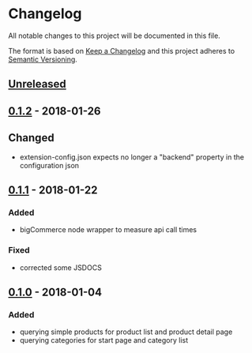 # Changelog

All notable changes to this project will be documented in this file.

The format is based on [Keep a Changelog](http://keepachangelog.com/) and this project adheres to [Semantic Versioning](http://semver.org/).

## [Unreleased]

## [0.1.2] - 2018-01-26
## Changed
- extension-config.json expects no longer a "backend" property in the configuration json

## [0.1.1] - 2018-01-22
### Added 
- bigCommerce node wrapper to measure api call times

### Fixed
- corrected some JSDOCS

## [0.1.0] - 2018-01-04
### Added
- querying simple products for product list and product detail page
- querying categories for start page and category list

[Unreleased]: https://github.com/shopgate/cloud-ext-bigcommerce-catalog/compare/v0.1.2...HEAD
[0.1.2]: https://github.com/shopgate/cloud-ext-bigcommerce-catalog/compare/v0.1.1...v0.1.2
[0.1.1]: https://github.com/shopgate/cloud-ext-bigcommerce-catalog/compare/v0.1.0...v0.1.1
[0.1.0]: https://github.com/shopgate/cloud-ext-bigcommerce-catalog/tree/v0.1.0
